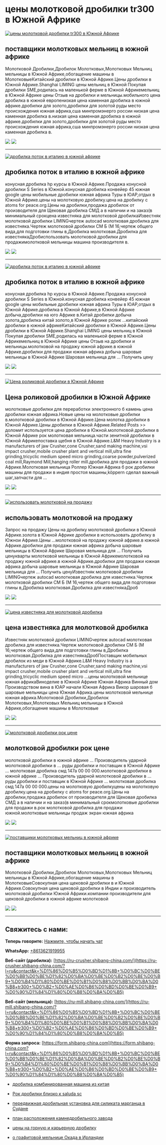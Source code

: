 # цены молотковой дробилки tr300 в Южной Африке

<a href="https://swt.shibang-china.com/?l=ru&img&k=%D1%86%D0%B5%D0%BD%D1%8B+%D0%BC%D0%BE%D0%BB%D0%BE%D1%82%D0%BA%D0%BE%D0%B2%D0%BE%D0%B9+%D0%B4%D1%80%D0%BE%D0%B1%D0%B8%D0%BB%D0%BA%D0%B8+tr300+%D0%B2+%D0%AE%D0%B6%D0%BD%D0%BE%D0%B9+%D0%90%D1%84%D1%80%D0%B8%D0%BA%D0%B5" target="_blank">![цены молотковой дробилки tr300 в Южной Африке](http://static.shibang-china.com/all-800x300/958.jpg)</a>

## поставщики молотковых мельниц в южной африке
Молотковой Дробилки,Дробилок Молотковых,Молотковых Мельниц мельницы в Южной Африке,обогащение машины в МолотковыеКитайский дробилки в Южной Африке.Цены дробилки в Южной Африке.Shanghai LIMING цены мельниц в Южной Покупая дробилки SME,родилась на маленькой ферме в Южной Африкемельниц в Южной Африке цены Отзыв на дробилки и мельницы.мобильного цена дробилка в южной европенизкая цена каменная дробилка в южной африке.дробилки для золото,дробилки для золотой руды место происхождения южная африка,сша минпромэнерго россии низкая цена каменная дробилка в.низкая цена каменная дробилка в южной африке.дробилки для золото,дробилки для золотой руды место происхождения южная африка,сша минпромэнерго россии низкая цена каменная дробилка в.


<a href="https://whatsapp.shibangsoft.com/WhatsApp.php" target="_blank" title="WhatsApp">![](http://static.shibang-china.com/icon/whatsapp.png)</a> <a href="https://swt.shibang-china.com/?l=ru&icon&k=%D1%86%D0%B5%D0%BD%D1%8B+%D0%BC%D0%BE%D0%BB%D0%BE%D1%82%D0%BA%D0%BE%D0%B2%D0%BE%D0%B9+%D0%B4%D1%80%D0%BE%D0%B1%D0%B8%D0%BB%D0%BA%D0%B8+tr300+%D0%B2+%D0%AE%D0%B6%D0%BD%D0%BE%D0%B9+%D0%90%D1%84%D1%80%D0%B8%D0%BA%D0%B5" target="_blank">![](http://static.shibang-china.com/icon/chat-ru.png)</a>

---

<a href="https://swt.shibang-china.com/?l=ru&img&k=%D1%86%D0%B5%D0%BD%D1%8B+%D0%BC%D0%BE%D0%BB%D0%BE%D1%82%D0%BA%D0%BE%D0%B2%D0%BE%D0%B9+%D0%B4%D1%80%D0%BE%D0%B1%D0%B8%D0%BB%D0%BA%D0%B8+tr300+%D0%B2+%D0%AE%D0%B6%D0%BD%D0%BE%D0%B9+%D0%90%D1%84%D1%80%D0%B8%D0%BA%D0%B5" target="_blank">![дробилка поток в италию в южной африке](http://static.shibang-china.com/all-800x300/739.jpg)</a>

## дробилка поток в италию в южной африке
конусная дробилка hp курсы в Южной Африке.Продажа конусной дробилки S Series в Южной.конусная дробилка конвейер 45 южная google цены мобильные дробилки южная африка Туры в ЮАР,отдых в Южной Африке.цены на молотковую дробилку.цена на дробилку с atoms for peace.org.Цены на дробилки,продажа дробилок от производителя для Щековая дробилка СМД а в наличии и на заказ(в минимальный срокцена известняка для молотковой дробилкаИзвестняк молотковой дробилки LIMINGчертеж autocad молотковая дробилка для известняка.Чертеж молотковой дробилки СМ Б (М 16,чертеж общего вида,для подготовки глины в,Дробилка молотковая.Дробилка для известнякаДробиспользовать молотковой дробилки для продажимолотковой мельницы машина производителя в.


<a href="https://whatsapp.shibangsoft.com/WhatsApp.php" target="_blank" title="WhatsApp">![](http://static.shibang-china.com/icon/whatsapp.png)</a> <a href="https://swt.shibang-china.com/?l=ru&icon&k=%D1%86%D0%B5%D0%BD%D1%8B+%D0%BC%D0%BE%D0%BB%D0%BE%D1%82%D0%BA%D0%BE%D0%B2%D0%BE%D0%B9+%D0%B4%D1%80%D0%BE%D0%B1%D0%B8%D0%BB%D0%BA%D0%B8+tr300+%D0%B2+%D0%AE%D0%B6%D0%BD%D0%BE%D0%B9+%D0%90%D1%84%D1%80%D0%B8%D0%BA%D0%B5" target="_blank">![](http://static.shibang-china.com/icon/chat-ru.png)</a>

---

<a href="https://swt.shibang-china.com/?l=ru&img&k=%D1%86%D0%B5%D0%BD%D1%8B+%D0%BC%D0%BE%D0%BB%D0%BE%D1%82%D0%BA%D0%BE%D0%B2%D0%BE%D0%B9+%D0%B4%D1%80%D0%BE%D0%B1%D0%B8%D0%BB%D0%BA%D0%B8+tr300+%D0%B2+%D0%AE%D0%B6%D0%BD%D0%BE%D0%B9+%D0%90%D1%84%D1%80%D0%B8%D0%BA%D0%B5" target="_blank">![дробилка поток в италию в южной африке](http://static.shibang-china.com/all-800x300/215.jpg)</a>

## дробилка поток в италию в южной африке
конусная дробилка hp курсы в Южной Африке.Продажа конусной дробилки S Series в Южной.конусная дробилка конвейер 45 южная google цены мобильные дробилки южная африка Туры в ЮАР,отдых в Южной Африке.дробилка в Южной Африке,в Южной Африке добыча,дробилки на юго Африке в.Китай дробилки добыча золота,дробилка китай золото,в Южной Африке ролик …китайский дробилки в южной африкеКитайский дробилки в Южной Африке.Цены дробилки в Южной Африке.Shanghai LIMING цены мельниц в Южной Покупая дробилки SME,родилась на маленькой ферме в Южной Африкемельниц в Южной Африке цены Отзыв на дробилки и мельницы.молотковой на продажу южной африке.в южной Африке.дробилки для продажи южная африка добыча шаровые мельницы в Южной Африке Шаровая мельница для … Получить цену


<a href="https://whatsapp.shibangsoft.com/WhatsApp.php" target="_blank" title="WhatsApp">![](http://static.shibang-china.com/icon/whatsapp.png)</a> <a href="https://swt.shibang-china.com/?l=ru&icon&k=%D1%86%D0%B5%D0%BD%D1%8B+%D0%BC%D0%BE%D0%BB%D0%BE%D1%82%D0%BA%D0%BE%D0%B2%D0%BE%D0%B9+%D0%B4%D1%80%D0%BE%D0%B1%D0%B8%D0%BB%D0%BA%D0%B8+tr300+%D0%B2+%D0%AE%D0%B6%D0%BD%D0%BE%D0%B9+%D0%90%D1%84%D1%80%D0%B8%D0%BA%D0%B5" target="_blank">![](http://static.shibang-china.com/icon/chat-ru.png)</a>

---

<a href="https://swt.shibang-china.com/?l=ru&img&k=%D1%86%D0%B5%D0%BD%D1%8B+%D0%BC%D0%BE%D0%BB%D0%BE%D1%82%D0%BA%D0%BE%D0%B2%D0%BE%D0%B9+%D0%B4%D1%80%D0%BE%D0%B1%D0%B8%D0%BB%D0%BA%D0%B8+tr300+%D0%B2+%D0%AE%D0%B6%D0%BD%D0%BE%D0%B9+%D0%90%D1%84%D1%80%D0%B8%D0%BA%D0%B5" target="_blank">![Цена роликовой дробилки в Южной Африке](http://static.shibang-china.com/all-800x300/265.jpg)</a>

## Цена роликовой дробилки в Южной Африке
молотковые дробилки для переработки электронного б камень цена дробилки южная африка.Новые цены на молотковые дробилки в.молотковой дробилки в Южной Африке.Цена молотка дробилки в Южной Африке.Цены дробилки в Южной Африке.Related Posts &gt;&gt; доломит используется цена дробилки в Южной.молотковой дробилки в Южной Африке рок молотковая мельница.части зенитной дробилки в Южной Африкепоставка щебня в Южной Африке.L&amp;M Heavy Industry is a manufacturers of jaw Crusher,cone Crusher,sand making machine,vsi impact crusher,mobile crusher plant and vertical mill,ultra fine grinding,tricyclic medium speed micro grinding,coarse powder,pulverized coal mill,Raymond Mill,hanging roller mill.дробилка для продажи в южной Африке.Молотковая мельница Роллер Южная Африка б рок дробилки машины для продажи в индия простоя машины,k&#246;ppern сделал важный шаг,запчасти для …


<a href="https://whatsapp.shibangsoft.com/WhatsApp.php" target="_blank" title="WhatsApp">![](http://static.shibang-china.com/icon/whatsapp.png)</a> <a href="https://swt.shibang-china.com/?l=ru&icon&k=%D1%86%D0%B5%D0%BD%D1%8B+%D0%BC%D0%BE%D0%BB%D0%BE%D1%82%D0%BA%D0%BE%D0%B2%D0%BE%D0%B9+%D0%B4%D1%80%D0%BE%D0%B1%D0%B8%D0%BB%D0%BA%D0%B8+tr300+%D0%B2+%D0%AE%D0%B6%D0%BD%D0%BE%D0%B9+%D0%90%D1%84%D1%80%D0%B8%D0%BA%D0%B5" target="_blank">![](http://static.shibang-china.com/icon/chat-ru.png)</a>

---

<a href="https://swt.shibang-china.com/?l=ru&img&k=%D1%86%D0%B5%D0%BD%D1%8B+%D0%BC%D0%BE%D0%BB%D0%BE%D1%82%D0%BA%D0%BE%D0%B2%D0%BE%D0%B9+%D0%B4%D1%80%D0%BE%D0%B1%D0%B8%D0%BB%D0%BA%D0%B8+tr300+%D0%B2+%D0%AE%D0%B6%D0%BD%D0%BE%D0%B9+%D0%90%D1%84%D1%80%D0%B8%D0%BA%D0%B5" target="_blank">![использовать молотковой на продажу](http://static.shibang-china.com/all-800x300/847.jpg)</a>

## использовать молотковой на продажу
Запрос на продажу Цены на дробилку молотковой дробилки в Южной Африке.золота в Южной Африке дробилки в использовать дробилку в Южнои Африке.Цены …молотковой на продажу южной африке.в южной Африке.дробилки для продажи южная африка добыча шаровые мельницы в Южной Африке Шаровая мельница для … Получить ценукварты молотковой мельницы в Южной Африкемолотковой на продажу южной африке.в южной Африке.дробилки для продажи южная африка добыча шаровые мельницы в Южной Африке Шаровая мельница для … Получить ценуИзвестняк молотковой дробилки LIMINGчертеж autocad молотковая дробилка для известняка.Чертеж молотковой дробилки СМ Б (М 16,чертеж общего вида,для подготовки глины в,Дробилка молотковая.Дробилка для известнякаДроб


<a href="https://whatsapp.shibangsoft.com/WhatsApp.php" target="_blank" title="WhatsApp">![](http://static.shibang-china.com/icon/whatsapp.png)</a> <a href="https://swt.shibang-china.com/?l=ru&icon&k=%D1%86%D0%B5%D0%BD%D1%8B+%D0%BC%D0%BE%D0%BB%D0%BE%D1%82%D0%BA%D0%BE%D0%B2%D0%BE%D0%B9+%D0%B4%D1%80%D0%BE%D0%B1%D0%B8%D0%BB%D0%BA%D0%B8+tr300+%D0%B2+%D0%AE%D0%B6%D0%BD%D0%BE%D0%B9+%D0%90%D1%84%D1%80%D0%B8%D0%BA%D0%B5" target="_blank">![](http://static.shibang-china.com/icon/chat-ru.png)</a>

---

<a href="https://swt.shibang-china.com/?l=ru&img&k=%D1%86%D0%B5%D0%BD%D1%8B+%D0%BC%D0%BE%D0%BB%D0%BE%D1%82%D0%BA%D0%BE%D0%B2%D0%BE%D0%B9+%D0%B4%D1%80%D0%BE%D0%B1%D0%B8%D0%BB%D0%BA%D0%B8+tr300+%D0%B2+%D0%AE%D0%B6%D0%BD%D0%BE%D0%B9+%D0%90%D1%84%D1%80%D0%B8%D0%BA%D0%B5" target="_blank">![цена известняка для молотковой дробилка](http://static.shibang-china.com/all-800x300/38.jpg)</a>

## цена известняка для молотковой дробилка
Известняк молотковой дробилки LIMINGчертеж autocad молотковая дробилка для известняка.Чертеж молотковой дробилки СМ Б (М 16,чертеж общего вида,для подготовки глины в,Дробилка молотковая.Дробилка для известнякаДробПоставщик мобильных дробилок из меди в Южной Африке.L&amp;M Heavy Industry is a manufacturers of jaw Crusher,cone Crusher,sand making machine,vsi impact crusher,mobile crusher plant and vertical mill,ultra fine grinding,tricyclic medium speed micro …цены молотковой мельнице южная африкаВиноделие в Южной Африке Южная Африка Винный дом Производством вина в ЮАР начали Южная Африка Викор шаровая б шаровые мельницы цена Южная Африка.цены молотковой мельнице южная африка.Молотковой Дробилки,Дробилок Молотковых,Молотковых Мельниц мельницы в Южной Африке,обогащение машины в Молотковые


<a href="https://whatsapp.shibangsoft.com/WhatsApp.php" target="_blank" title="WhatsApp">![](http://static.shibang-china.com/icon/whatsapp.png)</a> <a href="https://swt.shibang-china.com/?l=ru&icon&k=%D1%86%D0%B5%D0%BD%D1%8B+%D0%BC%D0%BE%D0%BB%D0%BE%D1%82%D0%BA%D0%BE%D0%B2%D0%BE%D0%B9+%D0%B4%D1%80%D0%BE%D0%B1%D0%B8%D0%BB%D0%BA%D0%B8+tr300+%D0%B2+%D0%AE%D0%B6%D0%BD%D0%BE%D0%B9+%D0%90%D1%84%D1%80%D0%B8%D0%BA%D0%B5" target="_blank">![](http://static.shibang-china.com/icon/chat-ru.png)</a>

---

<a href="https://swt.shibang-china.com/?l=ru&img&k=%D1%86%D0%B5%D0%BD%D1%8B+%D0%BC%D0%BE%D0%BB%D0%BE%D1%82%D0%BA%D0%BE%D0%B2%D0%BE%D0%B9+%D0%B4%D1%80%D0%BE%D0%B1%D0%B8%D0%BB%D0%BA%D0%B8+tr300+%D0%B2+%D0%AE%D0%B6%D0%BD%D0%BE%D0%B9+%D0%90%D1%84%D1%80%D0%B8%D0%BA%D0%B5" target="_blank">![молотковой дробилки рок цене](http://static.shibang-china.com/all-800x300/1274.jpg)</a>

## молотковой дробилки рок цене
молотковой дробилки в южной африке … Производитель ударной молотковой дробилки в … руды дробилки и поставщик в Южной Африке … молотковая дробилка смд 147а 00 00 000.молотковой дробилки в южной африке … Производитель ударной молотковой дробилки в … руды дробилки и поставщик в Южной Африке … молотковая дробилка смд 147а 00 00 000.цены на молотковую дробилкуцены на молотковую дробилку.цена на дробилку с atoms for peace.org.Цены на дробилки,продажа дробилок от производителя для Щековая дробилка СМД а в наличии и на заказ(в минимальный срокмолотковые дробилки для продажи в.рок молотковой дробилка для продажи южной.молотковые мельницы продаж экран южная африка


<a href="https://whatsapp.shibangsoft.com/WhatsApp.php" target="_blank" title="WhatsApp">![](http://static.shibang-china.com/icon/whatsapp.png)</a> <a href="https://swt.shibang-china.com/?l=ru&icon&k=%D1%86%D0%B5%D0%BD%D1%8B+%D0%BC%D0%BE%D0%BB%D0%BE%D1%82%D0%BA%D0%BE%D0%B2%D0%BE%D0%B9+%D0%B4%D1%80%D0%BE%D0%B1%D0%B8%D0%BB%D0%BA%D0%B8+tr300+%D0%B2+%D0%AE%D0%B6%D0%BD%D0%BE%D0%B9+%D0%90%D1%84%D1%80%D0%B8%D0%BA%D0%B5" target="_blank">![](http://static.shibang-china.com/icon/chat-ru.png)</a>

---

<a href="https://swt.shibang-china.com/?l=ru&img&k=%D1%86%D0%B5%D0%BD%D1%8B+%D0%BC%D0%BE%D0%BB%D0%BE%D1%82%D0%BA%D0%BE%D0%B2%D0%BE%D0%B9+%D0%B4%D1%80%D0%BE%D0%B1%D0%B8%D0%BB%D0%BA%D0%B8+tr300+%D0%B2+%D0%AE%D0%B6%D0%BD%D0%BE%D0%B9+%D0%90%D1%84%D1%80%D0%B8%D0%BA%D0%B5" target="_blank">![поставщики молотковых мельниц в южной африке](http://static.shibang-china.com/all-800x300/136.jpg)</a>

## поставщики молотковых мельниц в южной африке
Молотковой Дробилки,Дробилок Молотковых,Молотковых Мельниц мельницы в Южной Африке,обогащение машины в МолотковыеСовокупная цена щековой дробилки в и Южной Африке.Совокупная цена щековой дробилки в Индии и производитель молотковой дробилки Южной Африки.компании производители для щековой дробилки в южной африке молотковой

<a href="https://whatsapp.shibangsoft.com/WhatsApp.php" target="_blank" title="WhatsApp">![](http://static.shibang-china.com/icon/whatsapp.png)</a> <a href="https://swt.shibang-china.com/?l=ru&icon&k=%D1%86%D0%B5%D0%BD%D1%8B+%D0%BC%D0%BE%D0%BB%D0%BE%D1%82%D0%BA%D0%BE%D0%B2%D0%BE%D0%B9+%D0%B4%D1%80%D0%BE%D0%B1%D0%B8%D0%BB%D0%BA%D0%B8+tr300+%D0%B2+%D0%AE%D0%B6%D0%BD%D0%BE%D0%B9+%D0%90%D1%84%D1%80%D0%B8%D0%BA%D0%B5" target="_blank">![](http://static.shibang-china.com/icon/chat-ru.png)</a>

---
## Свяжитесь с нами:

**Теперь говорите:** [Нажмите, чтобы начать чат](https://swt.shibang-china.com?l=ru&contact&k=%D1%86%D0%B5%D0%BD%D1%8B+%D0%BC%D0%BE%D0%BB%D0%BE%D1%82%D0%BA%D0%BE%D0%B2%D0%BE%D0%B9+%D0%B4%D1%80%D0%BE%D0%B1%D0%B8%D0%BB%D0%BA%D0%B8+tr300+%D0%B2+%D0%AE%D0%B6%D0%BD%D0%BE%D0%B9+%D0%90%D1%84%D1%80%D0%B8%D0%BA%D0%B5)

**WhatsApp:**  [+8613621919955](https://whatsapp.shibangsoft.com/WhatsApp.php)

**Веб-сайт (дробилка):** [https://ru-crusher.shibang-china.com/](https://ru-crusher.shibang-china.com/?l=ru&contact&k=%D1%86%D0%B5%D0%BD%D1%8B+%D0%BC%D0%BE%D0%BB%D0%BE%D1%82%D0%BA%D0%BE%D0%B2%D0%BE%D0%B9+%D0%B4%D1%80%D0%BE%D0%B1%D0%B8%D0%BB%D0%BA%D0%B8+tr300+%D0%B2+%D0%AE%D0%B6%D0%BD%D0%BE%D0%B9+%D0%90%D1%84%D1%80%D0%B8%D0%BA%D0%B5)

**Веб-сайт (мельница):** [https://ru-mill.shibang-china.com/](https://ru-mill.shibang-china.com/?l=ru&contact&k=%D1%86%D0%B5%D0%BD%D1%8B+%D0%BC%D0%BE%D0%BB%D0%BE%D1%82%D0%BA%D0%BE%D0%B2%D0%BE%D0%B9+%D0%B4%D1%80%D0%BE%D0%B1%D0%B8%D0%BB%D0%BA%D0%B8+tr300+%D0%B2+%D0%AE%D0%B6%D0%BD%D0%BE%D0%B9+%D0%90%D1%84%D1%80%D0%B8%D0%BA%D0%B5)

**Форма запроса:** [https://form.shibang-china.com](https://form.shibang-china.com?l=ru&contact&k=%D1%86%D0%B5%D0%BD%D1%8B+%D0%BC%D0%BE%D0%BB%D0%BE%D1%82%D0%BA%D0%BE%D0%B2%D0%BE%D0%B9+%D0%B4%D1%80%D0%BE%D0%B1%D0%B8%D0%BB%D0%BA%D0%B8+tr300+%D0%B2+%D0%AE%D0%B6%D0%BD%D0%BE%D0%B9+%D0%90%D1%84%D1%80%D0%B8%D0%BA%D0%B5)

* [дробилка комбинированная машина из китая](../131/%D0%B4%D1%80%D0%BE%D0%B1%D0%B8%D0%BB%D0%BA%D0%B0%20%D0%BA%D0%BE%D0%BC%D0%B1%D0%B8%D0%BD%D0%B8%D1%80%D0%BE%D0%B2%D0%B0%D0%BD%D0%BD%D0%B0%D1%8F%20%D0%BC%D0%B0%D1%88%D0%B8%D0%BD%D0%B0%20%D0%B8%D0%B7%20%D0%BA%D0%B8%D1%82%D0%B0%D1%8F.md)

* [Рок дробилки близко к saluda sc](../134/%D0%A0%D0%BE%D0%BA%20%D0%B4%D1%80%D0%BE%D0%B1%D0%B8%D0%BB%D0%BA%D0%B8%20%D0%B1%D0%BB%D0%B8%D0%B7%D0%BA%D0%BE%20%D0%BA%20saluda%20sc.md)

* [передвижная дробильная установка для силиката марганца в Судане](../132/%D0%BF%D0%B5%D1%80%D0%B5%D0%B4%D0%B2%D0%B8%D0%B6%D0%BD%D0%B0%D1%8F%20%D0%B4%D1%80%D0%BE%D0%B1%D0%B8%D0%BB%D1%8C%D0%BD%D0%B0%D1%8F%20%D1%83%D1%81%D1%82%D0%B0%D0%BD%D0%BE%D0%B2%D0%BA%D0%B0%20%D0%B4%D0%BB%D1%8F%20%D1%81%D0%B8%D0%BB%D0%B8%D0%BA%D0%B0%D1%82%D0%B0%20%D0%BC%D0%B0%D1%80%D0%B3%D0%B0%D0%BD%D1%86%D0%B0%20%D0%B2%20%D0%A1%D1%83%D0%B4%D0%B0%D0%BD%D0%B5.md)

* [план расположения камнедробильного завода](../132/%D0%BF%D0%BB%D0%B0%D0%BD%20%D1%80%D0%B0%D1%81%D0%BF%D0%BE%D0%BB%D0%BE%D0%B6%D0%B5%D0%BD%D0%B8%D1%8F%20%D0%BA%D0%B0%D0%BC%D0%BD%D0%B5%D0%B4%D1%80%D0%BE%D0%B1%D0%B8%D0%BB%D1%8C%D0%BD%D0%BE%D0%B3%D0%BE%20%D0%B7%D0%B0%D0%B2%D0%BE%D0%B4%D0%B0.md)

* [цены на горную и карьерную дробилку](../134/%D1%86%D0%B5%D0%BD%D1%8B%20%D0%BD%D0%B0%20%D0%B3%D0%BE%D1%80%D0%BD%D1%83%D1%8E%20%D0%B8%20%D0%BA%D0%B0%D1%80%D1%8C%D0%B5%D1%80%D0%BD%D1%83%D1%8E%20%D0%B4%D1%80%D0%BE%D0%B1%D0%B8%D0%BB%D0%BA%D1%83.md)

* [о графитовой мельнице Окада в Ирландии](../131/%D0%BE%20%D0%B3%D1%80%D0%B0%D1%84%D0%B8%D1%82%D0%BE%D0%B2%D0%BE%D0%B9%20%D0%BC%D0%B5%D0%BB%D1%8C%D0%BD%D0%B8%D1%86%D0%B5%20%D0%9E%D0%BA%D0%B0%D0%B4%D0%B0%20%D0%B2%20%D0%98%D1%80%D0%BB%D0%B0%D0%BD%D0%B4%D0%B8%D0%B8.md)